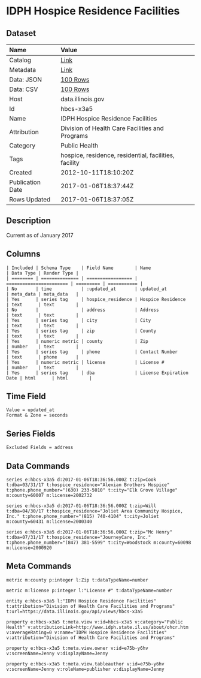 # IDPH Hospice Residence Facilities

## Dataset

| Name | Value |
| :--- | :---- |
| Catalog | [Link](https://catalog.data.gov/dataset/idph-hospice-residence-facilities-6a201) |
| Metadata | [Link](https://data.illinois.gov/api/views/hbcs-x3a5) |
| Data: JSON | [100 Rows](https://data.illinois.gov/api/views/hbcs-x3a5/rows.json?max_rows=100) |
| Data: CSV | [100 Rows](https://data.illinois.gov/api/views/hbcs-x3a5/rows.csv?max_rows=100) |
| Host | data.illinois.gov |
| Id | hbcs-x3a5 |
| Name | IDPH Hospice Residence Facilities |
| Attribution | Division of Health Care Facilities and Programs |
| Category | Public Health |
| Tags | hospice, residence, residential, facilities, facility |
| Created | 2012-10-11T18:10:20Z |
| Publication Date | 2017-01-06T18:37:44Z |
| Rows Updated | 2017-01-06T18:37:05Z |

## Description

Current as of January 2017

## Columns

```ls
| Included | Schema Type    | Field Name        | Name                    | Data Type | Render Type |
| ======== | ============== | ================= | ======================= | ========= | =========== |
| No       | time           | :updated_at       | updated_at              | meta_data | meta_data   |
| Yes      | series tag     | hospice_residence | Hospice Residence       | text      | text        |
| No       |                | address           | Address                 | text      | text        |
| Yes      | series tag     | city              | City                    | text      | text        |
| Yes      | series tag     | zip               | County                  | text      | text        |
| Yes      | numeric metric | county            | Zip                     | number    | text        |
| Yes      | series tag     | phone             | Contact Number          | text      | phone       |
| Yes      | numeric metric | license           | License #               | number    | text        |
| Yes      | series tag     | dba               | License Expiration Date | html      | html        |
```

## Time Field

```ls
Value = updated_at
Format & Zone = seconds
```

## Series Fields

```ls
Excluded Fields = address
```

## Data Commands

```ls
series e:hbcs-x3a5 d:2017-01-06T18:36:56.000Z t:zip=Cook t:dba=03/31/17 t:hospice_residence="Alexian Brothers Hospice" t:phone.phone_number="(630) 233-5010" t:city="Elk Grove Village" m:county=60007 m:license=2002732

series e:hbcs-x3a5 d:2017-01-06T18:36:56.000Z t:zip=Will t:dba=04/30/17 t:hospice_residence="Joliet Area Community Hospice, Inc." t:phone.phone_number="(815) 740-4104" t:city=Joliet m:county=60431 m:license=2000340

series e:hbcs-x3a5 d:2017-01-06T18:36:56.000Z t:zip="Mc Henry" t:dba=07/31/17 t:hospice_residence="JourneyCare, Inc." t:phone.phone_number="(847) 381-5599" t:city=Woodstock m:county=60098 m:license=2000920
```

## Meta Commands

```ls
metric m:county p:integer l:Zip t:dataTypeName=number

metric m:license p:integer l:"License #" t:dataTypeName=number

entity e:hbcs-x3a5 l:"IDPH Hospice Residence Facilities" t:attribution="Division of Health Care Facilities and Programs" t:url=https://data.illinois.gov/api/views/hbcs-x3a5

property e:hbcs-x3a5 t:meta.view v:id=hbcs-x3a5 v:category="Public Health" v:attributionLink=http://www.idph.state.il.us/about/ohcr.htm v:averageRating=0 v:name="IDPH Hospice Residence Facilities" v:attribution="Division of Health Care Facilities and Programs"

property e:hbcs-x3a5 t:meta.view.owner v:id=e75b-y6hv v:screenName=Jenny v:displayName=Jenny

property e:hbcs-x3a5 t:meta.view.tableauthor v:id=e75b-y6hv v:screenName=Jenny v:roleName=publisher v:displayName=Jenny
```